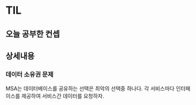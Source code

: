 # TIL

## 오늘 공부한 컨셉

## 상세내용



### 데이터 소유권 문제

MSA는 데이터베이스를 공유하는 선택은 최악의 선택중 하나다. 각 서비스마다 인터페이스를 제공하여 서비스간 데이터를 요청하자.
